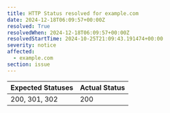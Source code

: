 ```yaml
---
title: HTTP Status resolved for example.com
date: 2024-12-18T06:09:57+00:00Z
resolved: True
resolvedWhen: 2024-12-18T06:09:57+00:00Z
resolvedStartTime: 2024-10-25T21:09:43.191474+00:00
severity: notice
affected:
  - example.com
section: issue
---
```


| Expected Statuses | Actual Status  |
|-------------------|----------------|
| 200, 301, 302 | 200 |
